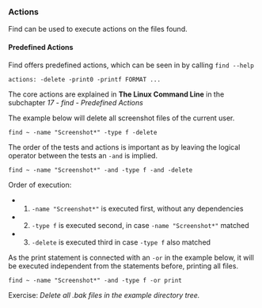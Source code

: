 ### Actions

Find can be used to execute actions on the files found. 

#### Predefined Actions

Find offers predefined actions, which can be seen in by calling `find --help`

~~~~
actions: -delete -print0 -printf FORMAT ...
~~~~

The core actions are explained in **The Linux Command Line** in the subchapter *17 - find - Predefined Actions*

The example below will delete all screenshot files of the current user.

~~~~
find ~ -name "Screenshot*" -type f -delete
~~~~
The order of the tests and actions is important as by leaving the logical operator between the tests an `-and` is implied. 

~~~~
find ~ -name "Screenshot*" -and -type f -and -delete
~~~~
Order of execution:
- 1. `-name "Screenshot*"` is executed first, without any dependencies
- 2. `-type f` is executed second, in case `-name "Screenshot*"` matched
- 3. `-delete` is executed third in case `-type f` also matched

As the print statement is connected with an `-or` in the example below, it will be executed independent from the statements before, printing all files.

~~~~
find ~ -name "Screenshot*" -and -type f -or print
~~~~

Exercise:
*Delete all .bak files in the example directory tree.*

